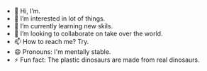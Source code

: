 - 👋 Hi, I’m.
- 👀 I’m interested in lot of things.
- 🌱 I’m currently learning new skils.
- 💞️ I’m looking to collaborate on take over the world.
- 📫 How to reach me? Try.
- 😄 Pronouns: I'm mentally stable.
- ⚡ Fun fact: The plastic dinosaurs are made from real dinosaurs.

<!---
pwiktorowicz/pwiktorowicz is a ✨ special ✨ repository because its `README.md` (this file) appears on your GitHub profile.
You can click the Preview link to take a look at your changes.
--->
